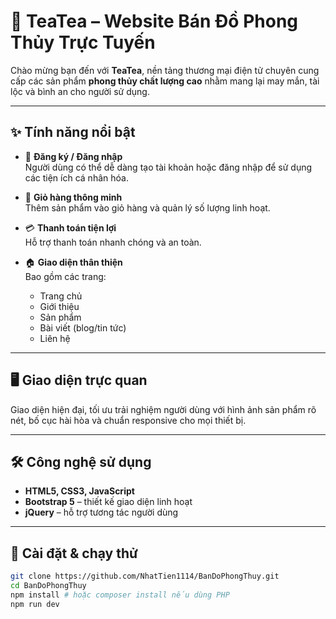 # 🧧 TeaTea – Website Bán Đồ Phong Thủy Trực Tuyến

Chào mừng bạn đến với **TeaTea**, nền tảng thương mại điện tử chuyên cung cấp các sản phẩm **phong thủy chất lượng cao** nhằm mang lại may mắn, tài lộc và bình an cho người sử dụng.

---

## ✨ Tính năng nổi bật

- 🔐 **Đăng ký / Đăng nhập**  
  Người dùng có thể dễ dàng tạo tài khoản hoặc đăng nhập để sử dụng các tiện ích cá nhân hóa.

- 🛒 **Giỏ hàng thông minh**  
  Thêm sản phẩm vào giỏ hàng và quản lý số lượng linh hoạt.

- 💳 **Thanh toán tiện lợi**  
  Hỗ trợ thanh toán nhanh chóng và an toàn.

- 🏠 **Giao diện thân thiện**  
  Bao gồm các trang:
  - Trang chủ
  - Giới thiệu
  - Sản phẩm
  - Bài viết (blog/tin tức)
  - Liên hệ

---

## 🖥️ Giao diện trực quan

Giao diện hiện đại, tối ưu trải nghiệm người dùng với hình ảnh sản phẩm rõ nét, bố cục hài hòa và chuẩn responsive cho mọi thiết bị.

---

## 🛠️ Công nghệ sử dụng

- **HTML5, CSS3, JavaScript**
- **Bootstrap 5** – thiết kế giao diện linh hoạt
- **jQuery** – hỗ trợ tương tác người dùng

---

## 🚀 Cài đặt & chạy thử

```bash
git clone https://github.com/NhatTien1114/BanDoPhongThuy.git
cd BanDoPhongThuy
npm install # hoặc composer install nếu dùng PHP
npm run dev


